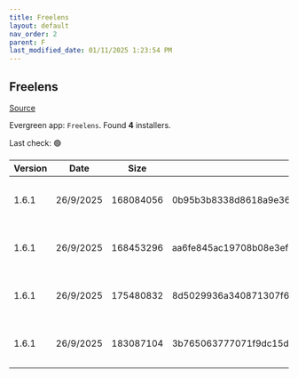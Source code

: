 ```yaml
---
title: Freelens
layout: default
nav_order: 2
parent: F
last_modified_date: 01/11/2025 1:23:54 PM
---
```


## Freelens

[Source](https://freelensapp.github.io/)

Evergreen app: `Freelens`. Found **4** installers.

Last check: 🟢

| Version | Date      | Size      | Sha256                                                           | Architecture | InstallerType | Type | URI                                                                                                                                                                                                    |
| ------- | --------- | --------- | ---------------------------------------------------------------- | ------------ | ------------- | ---- | ------------------------------------------------------------------------------------------------------------------------------------------------------------------------------------------------------ |
| 1.6.1   | 26/9/2025 | 168084056 | 0b95b3b8338d8618a9e36c5b1c8a5d06df7f60329777cc3dc80b5a02bca39c9e | ARM64        | Default       | exe  | [https://github.com/freelensapp/freelens/releases/download/v1.6.1/Freelens-1.6.1-windows-arm64.exe](https://github.com/freelensapp/freelens/releases/download/v1.6.1/Freelens-1.6.1-windows-arm64.exe) |
| 1.6.1   | 26/9/2025 | 168453296 | aa6fe845ac19708b08e3ef12ecfc2b8bdf7f5c65d3e602735629ba222147daff | x64          | Default       | exe  | [https://github.com/freelensapp/freelens/releases/download/v1.6.1/Freelens-1.6.1-windows-amd64.exe](https://github.com/freelensapp/freelens/releases/download/v1.6.1/Freelens-1.6.1-windows-amd64.exe) |
| 1.6.1   | 26/9/2025 | 175480832 | 8d5029936a340871307f621c1b4f753073e4ba42c545104a222234a462469062 | ARM64        | Default       | msi  | [https://github.com/freelensapp/freelens/releases/download/v1.6.1/Freelens-1.6.1-windows-arm64.msi](https://github.com/freelensapp/freelens/releases/download/v1.6.1/Freelens-1.6.1-windows-arm64.msi) |
| 1.6.1   | 26/9/2025 | 183087104 | 3b765063777071f9dc15d12a7066f5e51ee30737260237c184ea25283e10a4e0 | x64          | Default       | msi  | [https://github.com/freelensapp/freelens/releases/download/v1.6.1/Freelens-1.6.1-windows-amd64.msi](https://github.com/freelensapp/freelens/releases/download/v1.6.1/Freelens-1.6.1-windows-amd64.msi) |
